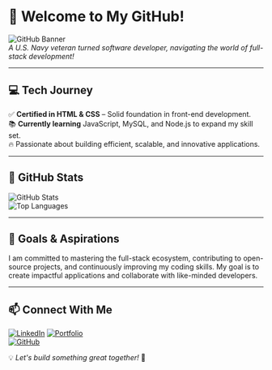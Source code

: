 # 👋 Welcome to My GitHub!

![GitHub Banner](https://via.placeholder.com/1200x300?text=Welcome+to+My+GitHub+Profile)  
*A U.S. Navy veteran turned software developer, navigating the world of full-stack development!*

---

## 💻 **Tech Journey**
✅ **Certified in HTML & CSS** – Solid foundation in front-end development.  
📚 **Currently learning** JavaScript, MySQL, and Node.js to expand my skill set.  
🔥 Passionate about building efficient, scalable, and innovative applications.  

---

## 🚀 **GitHub Stats**
![GitHub Stats](https://github-readme-stats.vercel.app/api?username=aduran001&show_icons=true&theme=radical)  
![Top Languages](https://github-readme-stats.vercel.app/api/top-langs/?username=aduran001&layout=compact&theme=radical)  

---

## 🎯 **Goals & Aspirations**
I am committed to mastering the full-stack ecosystem, contributing to open-source projects, and continuously improving my coding skills. My goal is to create impactful applications and collaborate with like-minded developers.  

---

## 📫 **Connect With Me**
[![LinkedIn](https://img.shields.io/badge/LinkedIn-Connect-blue?style=flat&logo=linkedin)](https://www.linkedin.com/in/albert-duran-78bb622a8/) 
[![Portfolio](https://img.shields.io/badge/Portfolio-View-orange?style=flat&logo=webflow)](https://YOUR_PORTFOLIO_LINK)  
[![GitHub](https://img.shields.io/badge/GitHub-Follow-black?style=flat&logo=github)](https://github.com/aduran001)  

💡 *Let's build something great together!* 🚀
<!--
**aduran001/aduran001** is a ✨ _special_ ✨ repository because its `README.md` (this file) appears on your GitHub profile.

Here are some ideas to get you started:

- 🔭 I’m currently working on ...
- 🌱 I’m currently learning ...
- 👯 I’m looking to collaborate on ...
- 🤔 I’m looking for help with ...
- 💬 Ask me about ...
- 📫 How to reach me: ...
- 😄 Pronouns: ...
- ⚡ Fun fact: ...
-->
